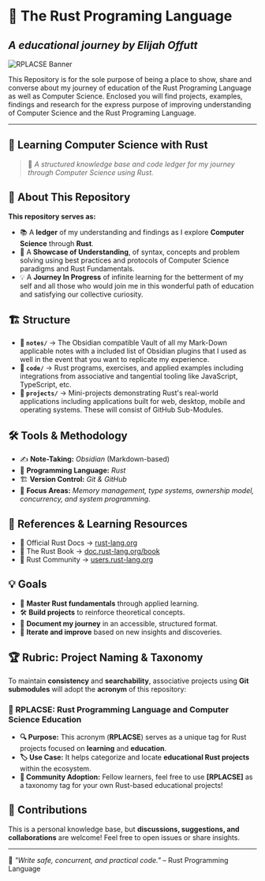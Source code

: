 # 🦀 The Rust Programing Language
*A educational journey by Elijah Offutt*
---
![RPLACSE Banner](https://raw.githubusercontent.com/ElijahOffutt/Rust-Programing-Language-and-Computer-Science-Education-Repository/refs/heads/main/images/Banner.jpg)

This Repository is for the sole purpose of being a place to show, share and converse about my journey of education of the Rust Programing Language as well as Computer Science.  Enclosed you will find projects, examples, findings and research for the express purpose of improving understanding of Computer Science and the Rust Programing Language.

---

## 🦀 Learning Computer Science with Rust 

> 🚀 *A structured knowledge base and code ledger for my journey through Computer Science using Rust.*  

## 📖 About This Repository  

**This repository serves as:**  

- 📚 A **ledger** of my understanding and findings as I explore **Computer Science** through **Rust**.  
- 📝 A **Showcase of Understanding**, of syntax, concepts and problem solving using best practices and protocols of Computer Science paradigms and Rust Fundamentals.  
- 💡 A **Journey In Progress** of infinite learning for the betterment of my self and all those who would join me in this wonderful path of education and satisfying our collective curiosity.  

## 🏗️ Structure  

- **📂 `notes/`** → The Obsidian compatible Vault of all my Mark-Down applicable notes with a included list of Obsidian plugins that I used as well in the event that you want to replicate my experience.  
- **📂 `code/`** → Rust programs, exercises, and applied examples including integrations from associative and tangential tooling like JavaScript, TypeScript, etc.  
- **📂 `projects/`** → Mini-projects demonstrating Rust's real-world applications including applications built for web, desktop, mobile and operating systems. These will consist of GitHub Sub-Modules.

## 🛠️ Tools & Methodology  

- ✍️ **Note-Taking:** *Obsidian* (Markdown-based)  
- 🦀 **Programming Language:** *Rust*  
- 🏗 **Version Control:** *Git & GitHub*  
- 🎯 **Focus Areas:** *Memory management, type systems, ownership model, concurrency, and system programming.*  

## 🔗 References & Learning Resources  

- 📜 Official Rust Docs → [rust-lang.org](https://www.rust-lang.org/)  
- 📖 The Rust Book → [doc.rust-lang.org/book](https://doc.rust-lang.org/book/)  
- 💬 Rust Community → [users.rust-lang.org](https://users.rust-lang.org/)  

## 💡 Goals  

- 🚀 **Master Rust fundamentals** through applied learning.  
- 🛠️ **Build projects** to reinforce theoretical concepts.  
- 📖 **Document my journey** in an accessible, structured format.  
- 🔄 **Iterate and improve** based on new insights and discoveries.

## 🏆 **Rubric: Project Naming & Taxonomy**  

To maintain **consistency** and **searchability**, associative projects using **Git submodules** will adopt the **acronym** of this repository:  

### **📛 RPLACSE: Rust Programming Language and Computer Science Education**  

- **🔍 Purpose:** This acronym (**RPLACSE**) serves as a unique tag for Rust projects focused on **learning** and **education**.  
- **🏷️ Use Case:** It helps categorize and locate **educational Rust projects** within the ecosystem.  
- **🤝 Community Adoption:** Fellow learners, feel free to use **[RPLACSE]** as a taxonomy tag for your own Rust-based educational projects!  

## 🤝 Contributions  

This is a personal knowledge base, but **discussions, suggestions, and collaborations** are welcome! Feel free to open issues or share insights.  

---

🦀 *"Write safe, concurrent, and practical code."* – Rust Programming Language  
